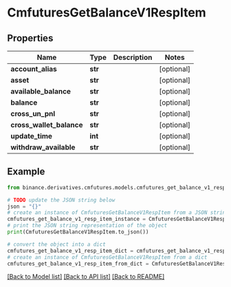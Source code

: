 # CmfuturesGetBalanceV1RespItem


## Properties

Name | Type | Description | Notes
------------ | ------------- | ------------- | -------------
**account_alias** | **str** |  | [optional] 
**asset** | **str** |  | [optional] 
**available_balance** | **str** |  | [optional] 
**balance** | **str** |  | [optional] 
**cross_un_pnl** | **str** |  | [optional] 
**cross_wallet_balance** | **str** |  | [optional] 
**update_time** | **int** |  | [optional] 
**withdraw_available** | **str** |  | [optional] 

## Example

```python
from binance.derivatives.cmfutures.models.cmfutures_get_balance_v1_resp_item import CmfuturesGetBalanceV1RespItem

# TODO update the JSON string below
json = "{}"
# create an instance of CmfuturesGetBalanceV1RespItem from a JSON string
cmfutures_get_balance_v1_resp_item_instance = CmfuturesGetBalanceV1RespItem.from_json(json)
# print the JSON string representation of the object
print(CmfuturesGetBalanceV1RespItem.to_json())

# convert the object into a dict
cmfutures_get_balance_v1_resp_item_dict = cmfutures_get_balance_v1_resp_item_instance.to_dict()
# create an instance of CmfuturesGetBalanceV1RespItem from a dict
cmfutures_get_balance_v1_resp_item_from_dict = CmfuturesGetBalanceV1RespItem.from_dict(cmfutures_get_balance_v1_resp_item_dict)
```
[[Back to Model list]](../README.md#documentation-for-models) [[Back to API list]](../README.md#documentation-for-api-endpoints) [[Back to README]](../README.md)


